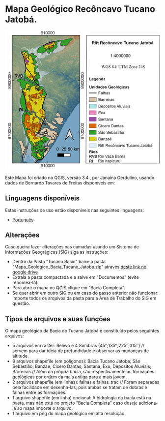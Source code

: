 # Mapa Geológico Recôncavo Tucano Jatobá.

![](bacia_completa.jpg)

Este Mapa foi criado no QGIS, versão 3.4., por Janaína Gerdulino, usando dados de Bernardo Tavares de Freitas disponíveis em: 

## Linguagens disponíveis

Estas instruções de uso estão disponíveis nas seguintes linguagens:

- [Português](README-pt_BR.md)


## Alterações

Caso queira fazer alterações nas camadas usando um Sistema de Informações Geográgicas (SIG) siga as instruções:

- Dentro da Pasta "Tucano Basin" baixe a pasta "Mapa_Geologico_Bacia_Tucano_Jatoba.zip" através [deste link no google drive](https://drive.google.com/drive/folders/1TCvxn5FR1GQgPihrCxRs_5TP24SDcay4?usp=sharing)
- Extraia a pasta compactada e a salve em "Documentos" (evite renomea-lá).
- Para abrir o mapa no QGIS clique em "Bacia Completa".
- Se quer abrir em outro SIG ou em caso do passo anterior não funcionar: Importe todos os arquivos da pasta para a Área de Trabalho do SIG em questão.

## Tipos de arquivos  e suas funções

O mapa geológico da Bacia do Tucano Jatobá é constituído pelos seguintes arquivos:

- 5 arquivos em raster: Relevo e 4 Sombras (45°;135°;225°;315°) // servem para dar ideia de prefundidade e observar as mudanças de altitude.
- 8 arquivos shapefile (em poligonos): Bacia Tucano Jatoba; São Sebastião; Banzae; Cicero Dantas; Santana; Exu; Depositos Aluviais; Barreiras.// Além da própria bacia, são respectivamente as formações geológicas por ordem da mais antiga para a mais jovem.
- 2 arquivos shapefile (em linhas): falhas e falhas_trac // Foram separadas pela facilidade em desenha-las, pois ambas se tratam de dobras e falhas entre as formações.
- 1 arquivo shapefile (em linha) opcional: A hidrologia da bacia está na pasta, mas não está no projeto "Bacia Completa" caso deseje adiciona-la ao mapa importe o arquivo.
- 1 arquivo em png do mapa geológico em alta resolução
